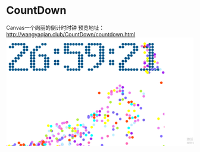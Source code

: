 # CountDown
Canvas一个绚丽的倒计时时钟
预览地址：http://wangyaqian.club/CountDown/countdown.html
![text](https://github.com/keaidoo/CountDown/blob/master/preview.png)
